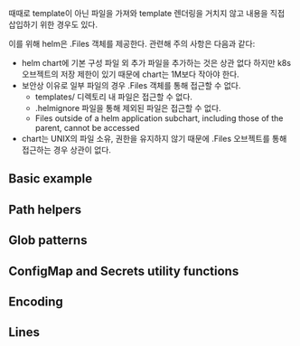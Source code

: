 때때로 template이 아닌 파일을 가져와 template 렌더링을 거치지 않고 내용을 직접 삽입하기 위한 경우도 있다.

이를 위해 helm은 .Files 객체를 제공한다. 관련해 주의 사항은 다음과 같다:

- helm chart에 기본 구성 파일 외 추가 파일을 추가하는 것은 상관 없다 하지만  k8s 오브젝트의 저장 제한이 있기 때문에 chart는 1M보다 작아야 한다.
- 보안상 이유로 일부 파일의 경우 .Files 객체를 통해 접근할 수 없다.
    - templates/ 디렉토리 내 파일은 접근할 수 없다.
    - .helmignore 파일을 통해 제외된 파일은 접근할 수 없다.
    - Files outside of a helm application subchart, including those of the parent, cannot be accessed
- chart는 UNIX의 파일 소유, 권한을 유지하지 않기 때문에 .Files 오브젝트를 통해 접근하는 경우 상관이 없다.

## Basic example

## Path helpers

## Glob patterns

## ConfigMap and Secrets utility functions

## Encoding

## Lines